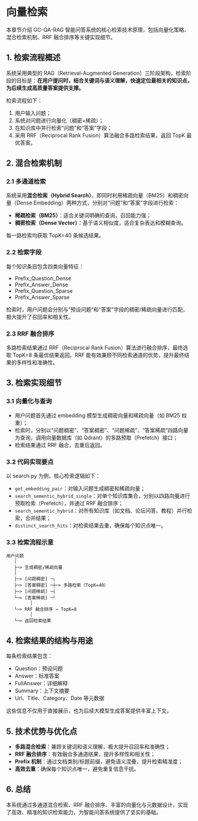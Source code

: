 # 向量检索

本章节介绍 GC-QA-RAG 智能问答系统的核心检索技术原理，包括向量化策略、混合检索机制、RRF 融合排序等关键实现细节。

## 1. 检索流程概述

系统采用典型的 RAG（Retrieval-Augmented Generation）三阶段架构，检索阶段的目标是：**在用户提问时，结合关键词与语义理解，快速定位最相关的知识点，为后续生成高质量答案提供支撑。**

检索流程如下：

1. 用户输入问题；
2. 系统对问题进行向量化（稠密+稀疏）；
3. 在知识库中并行检索“问题”和“答案”字段；
4. 采用 RRF（Reciprocal Rank Fusion）算法融合多路检索结果，返回 TopK 最优答案。

## 2. 混合检索机制

### 2.1 多通道检索

系统采用**混合检索（Hybrid Search）**，即同时利用稀疏向量（BM25）和稠密向量（Dense Embedding）两种方式，分别对“问题”和“答案”字段进行检索：

-   **稀疏检索（BM25）**：适合关键词明确的查询，召回能力强；
-   **稠密检索（Dense Vector）**：基于语义相似度，适合复杂表达和模糊查询。

每一路检索均获取 TopK=40 条候选结果。

### 2.2 检索字段

每个知识条目包含四类向量特征：

-   Prefix_Question_Dense
-   Prefix_Answer_Dense
-   Prefix_Question_Sparse
-   Prefix_Answer_Sparse

检索时，用户问题会分别与“预设问题”和“答案”字段的稠密/稀疏向量进行匹配，极大提升了召回率和相关性。

### 2.3 RRF 融合排序

多路检索结果通过 RRF（Reciprocal Rank Fusion）算法进行融合排序，最终选取 TopK=8 条最优结果返回。RRF 能有效兼顾不同检索通道的优势，提升最终结果的多样性和准确性。

## 3. 检索实现细节

### 3.1 向量化与查询

-   用户问题首先通过 embedding 模型生成稠密向量和稀疏向量（如 BM25 权重）；
-   检索时，分别以“问题稠密”、“答案稠密”、“问题稀疏”、“答案稀疏”四路向量为查询，调用向量数据库（如 Qdrant）的多路预取（Prefetch）接口；
-   检索结果通过 RRF 融合，去重后返回。

### 3.2 代码实现要点

以 search.py 为例，核心检索逻辑如下：

-   `get_embedding_pair`：对输入问题生成稠密和稀疏向量；
-   `search_sementic_hybrid_single`：对单个知识库集合，分别以四路向量进行预取检索（Prefetch），并通过 RRF 融合排序；
-   `search_sementic_hybrid`：对所有知识库（如文档、论坛问答、教程）并行检索，合并结果；
-   `distinct_search_hits`：对检索结果去重，确保每个知识点唯一。

### 3.3 检索流程示意

```
用户问题
   │
   ├─> 生成稠密/稀疏向量
   │
   ├─> [问题稠密] ─┐
   ├─> [答案稠密] ─┼─> 多路检索（TopK=40）
   ├─> [问题稀疏] ─┤
   └─> [答案稀疏] ─┘
         │
   └─> RRF 融合排序 → TopK=8
         │
   └─> 返回检索结果
```

## 4. 检索结果的结构与用途

每条检索结果包含：

-   Question：预设问题
-   Answer：标准答案
-   FullAnswer：详细解释
-   Summary：上下文摘要
-   Url、Title、Category、Date 等元数据

这些信息不仅用于直接展示，也为后续大模型生成答案提供丰富上下文。

## 5. 技术优势与优化点

-   **多路混合检索**：兼顾关键词和语义理解，极大提升召回率和准确性；
-   **RRF 融合排序**：有效融合多通道结果，提升多样性和相关性；
-   **Prefix 机制**：通过文档类别/标题前缀，避免语义混叠，提升检索精准度；
-   **高效去重**：确保每个知识点唯一，避免重复信息干扰。

## 6. 总结

本系统通过多通道混合检索、RRF 融合排序、丰富的向量化与元数据设计，实现了高效、精准的知识检索能力，为智能问答系统提供了坚实的基础。
